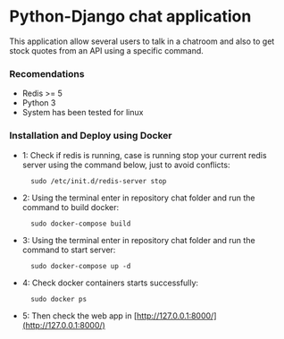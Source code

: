 # Python-Django chat application
This application allow several users to talk in a chatroom and also to get stock quotes
from an API using a specific command.

### Recomendations
  - Redis >= 5
  - Python 3
  - System has been tested for linux 

### Installation and Deploy using Docker
- 1: Check if redis is running, case is running stop your current redis server using the command below, just to avoid conflicts:
		
		sudo /etc/init.d/redis-server stop
- 2: Using the terminal enter in repository chat folder and run the command to build docker:
		
		sudo docker-compose build
- 3: Using the terminal enter in repository chat folder and run the command to start server:
		
		sudo docker-compose up -d 
- 4: Check docker containers starts successfully:
	   	
		sudo docker ps
- 5: Then check the web app in [http://127.0.0.1:8000/](http://127.0.0.1:8000/)
